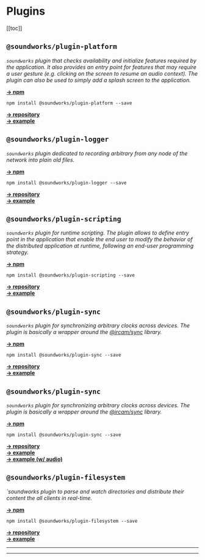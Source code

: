 # Plugins

[[toc]]

## `@soundworks/plugin-platform`

*`soundworks` plugin that checks availability and initialize features required by the application. It also provides an entry point for features that may require a user gesture (e.g. clicking on the screen to resume an audio context). The plugin can also be used to simply add a splash screen to the application.*

[__→ npm__ ](https://www.npmjs.com/package/@soundworks/plugin-platform)   

```
npm install @soundworks/plugin-platform --save 
```

[__→ repository__ ](https://github.com/collective-soundworks/soundworks-plugin-platform)  
[__→ example__ ](https://github.com/collective-soundworks/soundworks-examples/plugin-platform)  

## `@soundworks/plugin-logger`

*`soundworks` plugin dedicated to recording arbitrary from any node of the network into plain old files.*

[__→ npm__ ](https://www.npmjs.com/package/@soundworks/plugin-logger)   

```
npm install @soundworks/plugin-logger --save 
```

[__→ repository__ ](https://github.com/collective-soundworks/soundworks-plugin-logger)  
[__→ example__ ](https://github.com/collective-soundworks/soundworks-examples/plugin-logger)  

## `@soundworks/plugin-scripting`

*`soundworks` plugin for runtime scripting. The plugin allows to define entry point in the application that enable the end user to modify the behavior of the distributed application at runtime, following an end-user programming strategy.*

[__→ npm__ ](https://www.npmjs.com/package/@soundworks/plugin-scripting)   

```
npm install @soundworks/plugin-scripting --save 
```

[__→ repository__ ](https://github.com/collective-soundworks/soundworks-plugin-scripting)  
[__→ example__ ](https://github.com/collective-soundworks/soundworks-examples/plugin-scripting)  

## `@soundworks/plugin-sync`

*`soundworks` plugin for synchronizing arbitrary clocks across devices. The plugin is basically a wrapper around the [@ircam/sync](https://github.com/collective-soundworks/sync) library.*

[__→ npm__ ](https://www.npmjs.com/package/@soundworks/plugin-sync)   

```
npm install @soundworks/plugin-sync --save 
```

[__→ repository__ ](https://github.com/collective-soundworks/soundworks-plugin-sync)  
[__→ example__ ](https://github.com/collective-soundworks/soundworks-examples/plugin-sync)  

## `@soundworks/plugin-sync`

*`soundworks` plugin for synchronizing arbitrary clocks across devices. The plugin is basically a wrapper around the [@ircam/sync](https://github.com/collective-soundworks/sync) library.*

[__→ npm__ ](https://www.npmjs.com/package/@soundworks/plugin-sync)   

```
npm install @soundworks/plugin-sync --save 
```

[__→ repository__ ](https://github.com/collective-soundworks/soundworks-plugin-sync)  
[__→ example__ ](https://github.com/collective-soundworks/soundworks-examples/plugin-sync)  
[__→ example (w/ audio)__ ](https://github.com/collective-soundworks/soundworks-examples/plugin-sync-audio)  

## `@soundworks/plugin-filesystem`

*`soundworks plugin to parse and watch directories and distribute their content the all clients in real-time.*

[__→ npm__ ](https://www.npmjs.com/package/@soundworks/plugin-filesystem)   

```
npm install @soundworks/plugin-filesystem --save 
```

[__→ repository__ ](https://github.com/collective-soundworks/soundworks-plugin-filesystem)  
[__→ example__ ](https://github.com/collective-soundworks/soundworks-examples/plugin-filesystem)  

---------------------------------------------------------------
---------------------------------------------------------------

